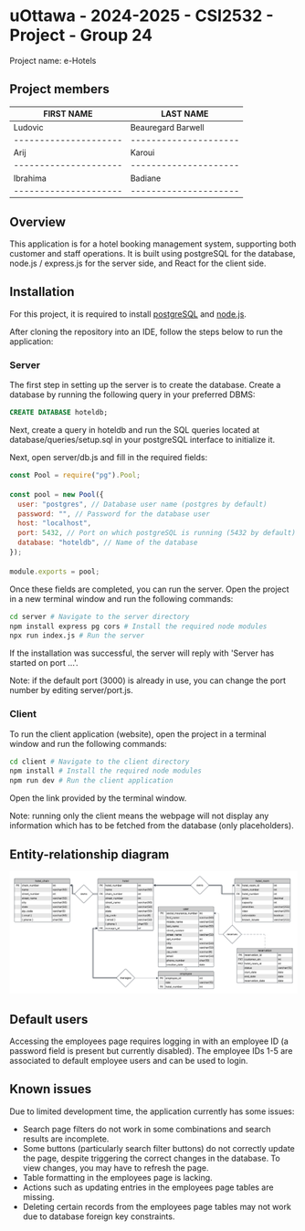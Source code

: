# uOttawa - 2024-2025 - CSI2532 - Project - Group 24

Project name: e-Hotels

## Project members

| FIRST NAME            | LAST NAME             |
| --------------------- | --------------------- |
| Ludovic               | Beauregard Barwell    |
| --------------------- | --------------------- |
| Arij                  | Karoui                |
| --------------------- | --------------------- |
| Ibrahima              | Badiane               |
| --------------------- | --------------------- |

## Overview

This application is for a hotel booking management system, supporting both customer and staff operations. It is built using postgreSQL for the database, node.js / express.js for the server side, and React for the client side.

## Installation

For this project, it is required to install [postgreSQL](https://www.enterprisedb.com/downloads/postgres-postgresql-downloads) and [node.js](https://nodejs.org/en).

After cloning the repository into an IDE, follow the steps below to run the application:

### Server

The first step in setting up the server is to create the database. Create a database by running the following query in your preferred DBMS:

```sql
CREATE DATABASE hoteldb;
```

Next, create a query in hoteldb and run the SQL queries located at database/queries/setup.sql in your postgreSQL interface to initialize it.

Next, open server/db.js and fill in the required fields:

```javascript
const Pool = require("pg").Pool;

const pool = new Pool({
  user: "postgres", // Database user name (postgres by default)
  password: "", // Password for the database user
  host: "localhost",
  port: 5432, // Port on which postgreSQL is running (5432 by default)
  database: "hoteldb", // Name of the database
});

module.exports = pool;
```

Once these fields are completed, you can run the server. Open the project in a new terminal window and run the following commands:

```bash
cd server # Navigate to the server directory
npm install express pg cors # Install the required node modules
npx run index.js # Run the server
```

If the installation was successful, the server will reply with 'Server has started on port ...'.

Note: if the default port (3000) is already in use, you can change the port number by editing server/port.js.

### Client

To run the client application (website), open the project in a terminal window and run the following commands:

```bash
cd client # Navigate to the client directory
npm install # Install the required node modules
npm run dev # Run the client application
```

Open the link provided by the terminal window.

Note: running only the client means the webpage will not display any information which has to be fetched from the database (only placeholders).

## Entity-relationship diagram

![Entity-relationship diagram for the hoteldb database](/diagrams/er-diagram.png)

## Default users

Accessing the employees page requires logging in with an employee ID (a password field is present but currently disabled). The employee IDs 1-5 are associated to default employee users and can be used to login.

## Known issues

Due to limited development time, the application currently has some issues:

- Search page filters do not work in some combinations and search results are incomplete.
- Some buttons (particularly search filter buttons) do not correctly update the page, despite triggering the correct changes in the database. To view changes, you may have to refresh the page.
- Table formatting in the employees page is lacking.
- Actions such as updating entries in the employees page tables are missing.
- Deleting certain records from the employees page tables may not work due to database foreign key constraints.
